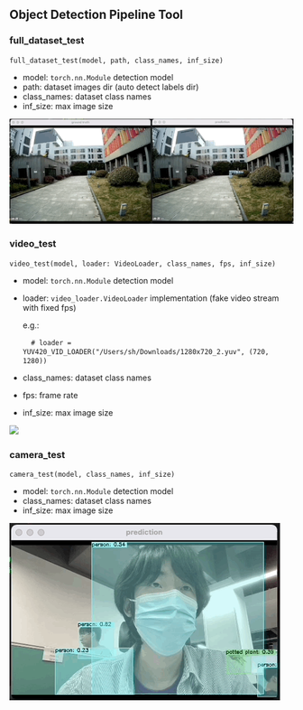 ## Object Detection Pipeline Tool
### full_dataset_test
    full_dataset_test(model, path, class_names, inf_size)
- model: `torch.nn.Module` detection model
- path: dataset images dir (auto detect labels dir)
- class_names: dataset class names
- inf_size: max image size

![](docs/Jun-15-2022%2013-59-38.gif)

### video_test
    video_test(model, loader: VideoLoader, class_names, fps, inf_size)
- model: `torch.nn.Module` detection model
- loader: `video_loader.VideoLoader` implementation (fake video stream with fixed fps)
    
    e.g.:

        # loader = YUV420_VID_LOADER("/Users/sh/Downloads/1280x720_2.yuv", (720, 1280))

- class_names: dataset class names
- fps: frame rate
- inf_size: max image size

![](docs/Jun-15-2022%2014-03-11.gif)

### camera_test
    camera_test(model, class_names, inf_size)
- model: `torch.nn.Module` detection model
- class_names: dataset class names
- inf_size: max image size

![](docs/Jun-15-2022%2014-06-03.gif)